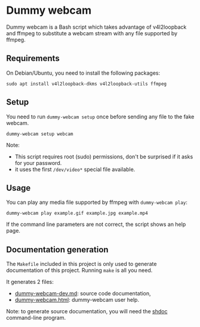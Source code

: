 Dummy webcam
============

Dummy webcam is a Bash script which takes advantage of v4l2loopback and
ffmpeg to substitute a webcam stream with any file supported by ffmpeg.

Requirements
------------

On Debian/Ubuntu, you need to install the following packages:

    sudo apt install v4l2loopback-dkms v4l2loopback-utils ffmpeg

Setup
-----

You need to run `dummy-webcam setup` once before sending any file to the fake
webcam.

    dummy-webcam setup webcam

Note:
- This script requires root (sudo) permissions, don't be surprised if it
  asks for your password.
- it uses the first `/dev/video*` special file available.

Usage
-----

You can play any media file supported by ffmpeg with `dummy-webcam play`:

    dummy-webcam play example.gif example.jpg example.mp4

If the command line parameters are not correct, the script shows an help page.

Documentation generation
------------------------

The `Makefile` included in this project is only used to generate documentation
of this project. Running `make` is all you need.

It generates 2 files:

- [dummy-webcam-dev.md](dummy-webcam-dev.md]): source code documentation,
- [dummy-webcam.html](dummy-webcam.html): dummy-webcam user help.

Note: to generate source documentation, you will need the
[shdoc](https://github.com/reconquest/shdoc) command-line program.